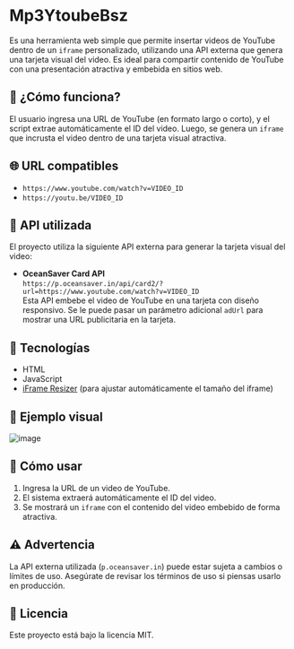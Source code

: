 # Mp3YtoubeBsz

Es una herramienta web simple que permite insertar videos de YouTube dentro de un `iframe` personalizado, utilizando una API externa que genera una tarjeta visual del video. Es ideal para compartir contenido de YouTube con una presentación atractiva y embebida en sitios web.

## 🚀 ¿Cómo funciona?

El usuario ingresa una URL de YouTube (en formato largo o corto), y el script extrae automáticamente el ID del video. Luego, se genera un `iframe` que incrusta el video dentro de una tarjeta visual atractiva.

## 🌐 URL compatibles

- `https://www.youtube.com/watch?v=VIDEO_ID`
- `https://youtu.be/VIDEO_ID`

## 🧩 API utilizada

El proyecto utiliza la siguiente API externa para generar la tarjeta visual del video:

- **OceanSaver Card API**  
  `https://p.oceansaver.in/api/card2/?url=https://www.youtube.com/watch?v=VIDEO_ID`  
  Esta API embebe el video de YouTube en una tarjeta con diseño responsivo. Se le puede pasar un parámetro adicional `adUrl` para mostrar una URL publicitaria en la tarjeta.

## 🔧 Tecnologías

- HTML
- JavaScript
- [iFrame Resizer](https://github.com/davidjbradshaw/iframe-resizer) (para ajustar automáticamente el tamaño del iframe)

## 📸 Ejemplo visual

![image](https://github.com/user-attachments/assets/14018f50-d731-415d-9740-148d3a2be0c1)


## 📝 Cómo usar

1. Ingresa la URL de un video de YouTube.
2. El sistema extraerá automáticamente el ID del video.
3. Se mostrará un `iframe` con el contenido del video embebido de forma atractiva.

## ⚠️ Advertencia

La API externa utilizada (`p.oceansaver.in`) puede estar sujeta a cambios o límites de uso. Asegúrate de revisar los términos de uso si piensas usarlo en producción.

## 📄 Licencia

Este proyecto está bajo la licencia MIT.
